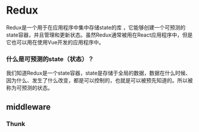 # Redux

Redux是一个用于在应用程序中集中存储state的库 ，它能够创建一个可预测的state容器，并且管理和更新状态。虽然Redux通常被用在React应用程序中，但是它也可以用在使用Vue开发的应用程序中。

### 什么是可预测的state（状态）？

我们知道Redux是一个state容器，state是存储于全局的数据，数据在什么时候、因为什么、发生了什么改变，都是可以控制的，也就是可以被预先知道的。所以被称为可预测的状态。

## middleware

### Thunk